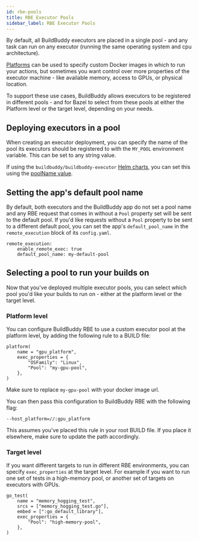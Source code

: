 ```yaml
---
id: rbe-pools
title: RBE Executor Pools
sidebar_label: RBE Executor Pools
---
```


By default, all BuildBuddy executors are placed in a single pool - and any task can run on any executor (running the same operating system and cpu architecture).

[Platforms](rbe-platforms.md) can be used to specify custom Docker images in which to run your actions, but sometimes you want control over more properties of the executor machine - like available memory, access to GPUs, or physical location.

To support these use cases, BuildBuddy allows executors to be registered in different pools - and for Bazel to select from these pools at either the Platform level or the target level, depending on your needs.

## Deploying executors in a pool

When creating an executor deployment, you can specify the name of the pool its executors should be registered to with the `MY_POOL` environment variable. This can be set to any string value.

If using the `buildbuddy/buildbuddy-executor` [Helm charts](https://github.com/buildbuddy-io/buildbuddy-helm/tree/master/charts/buildbuddy-executor), you can set this using the [poolName value](https://github.com/buildbuddy-io/buildbuddy-helm/blob/master/charts/buildbuddy-executor/values.yaml#L15).

## Setting the app's default pool name

By default, both executors and the BuildBuddy app do not set a pool name and any RBE request that comes in without a `Pool` property set will be sent to the default pool. If you'd like requests without a `Pool` property to be sent to a different default pool, you can set the app's `default_pool_name` in the `remote_execution` block of its `config.yaml`.

```
remote_execution:
    enable_remote_exec: true
    default_pool_name: my-default-pool
```

## Selecting a pool to run your builds on

Now that you've deployed multiple executor pools, you can select which pool you'd like your builds to run on - either at the platform level or the target level.

### Platform level

You can configure BuildBuddy RBE to use a custom executor pool at the platform level, by adding the following rule to a BUILD file:

```
platform(
    name = "gpu_platform",
    exec_properties = {
        "OSFamily": "Linux",
        "Pool": "my-gpu-pool",
    },
)
```

Make sure to replace `my-gpu-pool` with your docker image url.

You can then pass this configuration to BuildBuddy RBE with the following flag:

```
--host_platform=//:gpu_platform
```

This assumes you've placed this rule in your root BUILD file. If you place it elsewhere, make sure to update the path accordingly.

### Target level

If you want different targets to run in different RBE environments, you can specify `exec_properties` at the target level. For example if you want to run one set of tests in a high-memory pool, or another set of targets on executors with GPUs.

```
go_test(
    name = "memory_hogging_test",
    srcs = ["memory_hogging_test.go"],
    embed = [":go_default_library"],
    exec_properties = {
        "Pool": "high-memory-pool",
    },
)
```